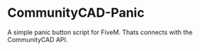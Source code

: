 # CommunityCAD-Panic
A simple panic button script for FiveM. Thats connects with the CommunityCAD API.
